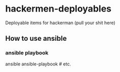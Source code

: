 # hackermen-deployables
Deployable items for hackerman (pull your shit here)

## How to use ansible

### ansible playbook
ansible
ansible-playbook <the configuration you want to run> # etc.

